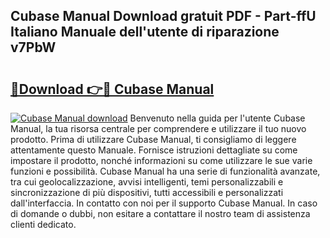 ## Cubase Manual Download gratuit PDF - Part-ffU Italiano Manuale dell'utente di riparazione v7PbW

# <h2><a href="http://dfd0nip.blite.top/?on=Cubase+Manual">🔗Download 👉🔴 Cubase Manual</a></h2>

[![Cubase Manual download](https://i.imgur.com/lujVjoI.png)](http://dfd0nip.blite.top/?on=Cubase+Manual)
Benvenuto nella guida per l'utente Cubase Manual, la tua risorsa centrale per comprendere e utilizzare il tuo nuovo prodotto. Prima di utilizzare Cubase Manual, ti consigliamo di leggere attentamente questo Manuale. Fornisce istruzioni dettagliate su come impostare il prodotto, nonché informazioni su come utilizzare le sue varie funzioni e possibilità. Cubase Manual ha una serie di funzionalità avanzate, tra cui geolocalizzazione, avvisi intelligenti, temi personalizzabili e sincronizzazione di più dispositivi, tutti accessibili e personalizzati dall'interfaccia. In contatto con noi per il supporto Cubase Manual. In caso di domande o dubbi, non esitare a contattare il nostro team di assistenza clienti dedicato.
